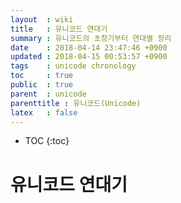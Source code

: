 ```yaml
---
layout  : wiki
title   : 유니코드 연대기
summary : 유니코드의 초창기부터 연대별 정리
date    : 2018-04-14 23:47:46 +0900
updated : 2018-04-15 00:53:57 +0900
tags    : unicode chronology
toc     : true
public  : true
parent  : unicode
parenttitle : 유니코드(Unicode)
latex   : false
---
```

* TOC
{:toc}

# 유니코드 연대기

